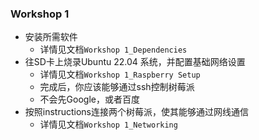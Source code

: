 ### Workshop 1

- 安装所需软件
  - 详情见文档`Workshop 1_Dependencies`
- 往SD卡上烧录Ubuntu 22.04 系统，并配置基础网络设置
  - 详情见文档`Workshop 1_Raspberry Setup`
  - 完成后，你应该能够通过ssh控制树莓派
  - 不会先Google，或者百度
- 按照instructions连接两个树莓派，使其能够通过网线通信
  - 详情见文档`Workshop 1_Networking`

